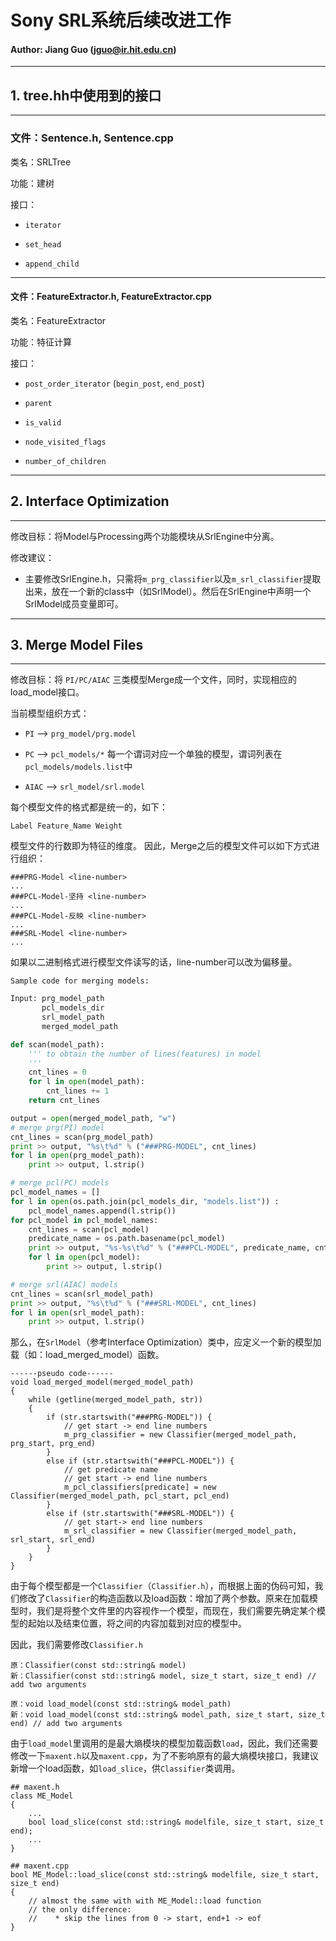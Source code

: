 # Sony SRL系统后续改进工作 #
#### Author: Jiang Guo (jguo@ir.hit.edu.cn)
---
## 1. tree.hh中使用到的接口 ##
---
### 文件：Sentence.h, Sentence.cpp ###

类名：SRLTree

功能：建树

接口：
- `iterator`

- `set_head`

- `append_child`

---
#### 文件：FeatureExtractor.h, FeatureExtractor.cpp

类名：FeatureExtractor

功能：特征计算

接口：
- `post_order_iterator` (`begin_post`, `end_post`)

- `parent`

- `is_valid`

- `node_visited_flags`

- `number_of_children`

---

## 2. Interface Optimization ##
---
修改目标：将Model与Processing两个功能模块从SrlEngine中分离。

修改建议：
- 主要修改SrlEngine.h，只需将`m_prg_classifier`以及`m_srl_classifier`提取出来，放在一个新的class中（如SrlModel）。然后在SrlEngine中声明一个SrlModel成员变量即可。

---

## 3. Merge Model Files ##
---
修改目标：将 `PI/PC/AIAC` 三类模型Merge成一个文件，同时，实现相应的load_model接口。

当前模型组织方式：

- `PI` --> `prg_model/prg.model`

- `PC` --> `pcl_models/*` 每一个谓词对应一个单独的模型，谓词列表在`pcl_models/models.list`中

- `AIAC` --> `srl_model/srl.model`

每个模型文件的格式都是统一的，如下：
```
Label Feature_Name Weight
```
模型文件的行数即为特征的维度。
因此，Merge之后的模型文件可以如下方式进行组织：
```
###PRG-Model <line-number>
...
###PCL-Model-坚持 <line-number>
...
###PCL-Model-反映 <line-number>
...
###SRL-Model <line-number>
...
```
如果以二进制格式进行模型文件读写的话，line-number可以改为偏移量。

`Sample code for merging models:`
```python
Input: prg_model_path
       pcl_models_dir
       srl_model_path
       merged_model_path

def scan(model_path):
    ''' to obtain the number of lines(features) in model
    '''
    cnt_lines = 0
    for l in open(model_path):
        cnt_lines += 1
    return cnt_lines

output = open(merged_model_path, "w")
# merge prg(PI) model
cnt_lines = scan(prg_model_path)
print >> output, "%s\t%d" % ("###PRG-MODEL", cnt_lines)
for l in open(prg_model_path):
    print >> output, l.strip()

# merge pcl(PC) models
pcl_model_names = []
for l in open(os.path.join(pcl_models_dir, "models.list")) :
    pcl_model_names.append(l.strip())
for pcl_model in pcl_model_names:
    cnt_lines = scan(pcl_model)
    predicate_name = os.path.basename(pcl_model)
    print >> output, "%s-%s\t%d" % ("###PCL-MODEL", predicate_name, cnt_lines)
    for l in open(pcl_model):
        print >> output, l.strip()

# merge srl(AIAC) models
cnt_lines = scan(srl_model_path)
print >> output, "%s\t%d" % ("###SRL-MODEL", cnt_lines)
for l in open(srl_model_path):
    print >> output, l.strip()
```

那么，在`SrlModel`（参考Interface Optimization）类中，应定义一个新的模型加载（如：load_merged_model）函数。
```
------pseudo code------
void load_merged_model(merged_model_path)
{
    while (getline(merged_model_path, str))
    {
        if (str.startswith("###PRG-MODEL")) {
            // get start -> end line numbers
            m_prg_classifier = new Classifier(merged_model_path, prg_start, prg_end)
        }
        else if (str.startswith("###PCL-MODEL")) {
            // get predicate name 
            // get start -> end line numbers
            m_pcl_classifiers[predicate] = new Classifier(merged_model_path, pcl_start, pcl_end)
        }
        else if (str.startswith("###SRL-MODEL")) {
            // get start-> end line numbers
            m_srl_classifier = new Classifier(merged_model_path, srl_start, srl_end)
        }
    }
}
```

由于每个模型都是一个`Classifier`（`Classifier.h`），而根据上面的伪码可知，我们修改了`Classifier`的构造函数以及load函数：增加了两个参数。原来在加载模型时，我们是将整个文件里的内容视作一个模型，而现在，我们需要先确定某个模型的起始以及结束位置，将之间的内容加载到对应的模型中。

因此，我们需要修改`Classifier.h`

```
原：Classifier(const std::string& model)
新：Classifier(const std::string& model, size_t start, size_t end) // add two arguments

原：void load_model(const std::string& model_path)
新：void load_model(const std::string& model_path, size_t start, size_t end) // add two arguments
```
由于`load_model`里调用的是最大熵模块的模型加载函数`load`，因此，我们还需要修改一下`maxent.h`以及`maxent.cpp`，为了不影响原有的最大熵模块接口，我建议新增一个load函数，如`load_slice`，供`Classifier`类调用。
```
## maxent.h
class ME_Model
{
    ...
    bool load_slice(const std::string& modelfile, size_t start, size_t end);
    ...
}

## maxent.cpp
bool ME_Model::load_slice(const std::string& modelfile, size_t start, size_t end)
{
    // almost the same with with ME_Model::load function
    // the only difference:
    //    * skip the lines from 0 -> start, end+1 -> eof
}
```


